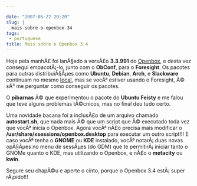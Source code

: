 ```yaml
---

date: "2007-05-22 20:20"
slug: |
  mais-sobre-o-openbox-34
tags:
 - portuguese
title: Mais sobre o Openbox 3.4
---
```


Hoje pela manhÃ£ foi lanÃ§ado a versÃ£o **3.3.991** do
[Openbox](http://icculus.org/openbox/), e desta vez consegui
empacotÃ¡-lo, junto com o **ObConf**, para o **Foresight**. Os pacotes
para outras distribuiÃ§Ãµes como **Ubuntu**, **Debian**, **Arch**, e
**Slackware** continuam no mesmo
[local](http://icculus.org/openbox/index.php/Openbox:Download), mas se
vocÃª estiver usando o Foresight, Ã© sÃ³ me perguntar como conseguir os
pacotes.

O **pibarnas** Ã© que experimentou o pacote do **Ubuntu Feisty** e me
falou que teve alguns problemas tÃ©cnicos, mas no final deu tudo certo.

Uma novidade bacana foi a inclusÃ£o de um arquivo chamado
**autostart.sh**, que nada mais Ã© que um script que Ã© executado toda
vez que vocÃª inicia o Openbox. Agora vocÃª nÃ£o precisa mais modificar
o **/usr/share/xsessions/openbox.desktop** para executar um outro
script!!! E caso vocÃª tenha o **GNOME** ou **KDE** instalado, vocÃª
notarÃ¡ duas novas opÃ§Ãµes no menu de sessÃµes (do GDM) que te
permitirÃ¡ iniciar tanto o GNOMe quanto o KDE, mas utilizando o Openbox,
e nÃ£o o **metacity** ou **kwin**.

Segure seu chapÃ©u e aperte o cinto, porque o Openbox 3.4 estÃ¡ super
rÃ¡pido!!!
